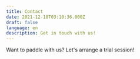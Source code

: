 ```yaml
---
title: Contact
date: 2021-12-18T03:10:36.000Z
draft: false
language: en
description: Get in touch with us!
---
```


<!-- @format -->

<section class="lg:pb-24">
  <div class="max-w-screen-md px-4 mx-auto">
      <p class="mb-8 font-light text-center text-gray-500 lg:mb-16 dark:text-gray-400 sm:text-xl">Want to paddle with us? Let's arrange a trial session!</p>
  </div>
</section>
